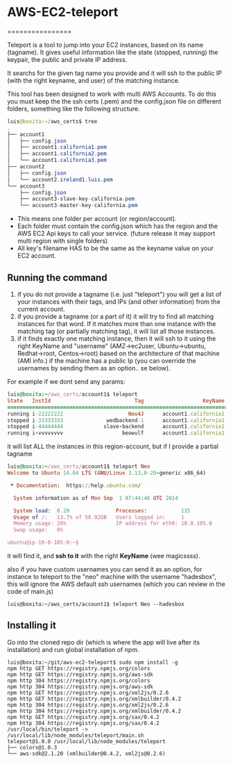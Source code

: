 # AWS-EC2-teleport
================

Teleport is a tool to jump into your EC2 instances, based on its name (tagname). It gives useful information like the state (stopped, running) the keypair, the public and private IP address.

It searchs for the given tag name you provide and it will ssh to the public IP (with the right keyname, and user) of the matching instance.

This tool has been designed to work with multi AWS Accounts. To do this you must keep the the ssh certs (.pem) and the config.json file on different folders, something like the following structure.


``` java
luis@boxita:~/aws_certs$ tree
.
├── account1
│   ├── config.json
│   ├── account1.california1.pem
│   ├── account1.california2.pem
│   └── account1.california3.pem
├── account2
│   ├── config.json
│   └── account2.ireland1.luis.pem
└── account3
    ├── config.json
    ├── account3-slave-key-california.pem
    └── account3-master-key-california.pem
```

* This means one folder per account (or region/account).
* Each folder must contain the config.json which has the region and the AWS EC2 Api keys to call your service. (future release it may support multi region with single folders)
* All key's filename HAS to be the same as the keyname value on your EC2 account.


## Running the command

1. if you do not provide a tagname (i.e. just "teleport") you will get a list of your instances with their tags, and IPs (and other information) from the current account.
2. if you provide a tagname (or a part of it) it will try to find all matching instances for that word. If it matches more than one instance with the matching tag (or partially matching tag), it will list all those instances.
3. if it finds exactly one matching instance, then it will ssh to it using the right KeyName and "username" (AMZ->ec2user, Ubuntu->ubuntu, Redhat->root, Centos->root) based on the architecture of that machine (AMI info.) if the machine has a public Ip (you can override the usernames by sending them as an option.. se below).

For example if we dont send any params:

```ruby
luis@boxita:~/aws_certs/account1$ teleport
State   InstId                           Tag                   KeyName       PrivateIp        PublicIp
=========================================================================================================
running i-22222222                     Neo4J      account1.california1      10.0.105.0     54.45.67.12
stopped i-33333333              wedbackend-1      account1.california1       undefined       undefined
stopped i-44444444             slave-backend      account1.california1       undefined       undefined
running i-vvvvvvvv                   beowulf      account1.california1    10.25.18.251    54.12.202.78
```

it will list ALL the instances in this region-account, but if I provide a partial tagname

```ruby
luis@boxita:~/aws_certs/account1$ teleport Neo
Welcome to Ubuntu 14.04 LTS (GNU/Linux 3.13.0-29-generic x86_64)

 * Documentation:  https://help.ubuntu.com/

  System information as of Mon Sep  1 07:44:46 UTC 2014

  System load:  0.29               Processes:           135
  Usage of /:   13.7% of 58.92GB   Users logged in:     1
  Memory usage: 26%                IP address for eth0: 10.0.105.0
  Swap usage:   0%

ubuntu@ip-10-0-105-0:~$
```

it will find it, and __ssh to it__ with the right __KeyName__ (wee magicssss).

also if you have custom usernames you can send it as an option, for instance to teleport to the "neo" machine with the username "hadesbox", this will ignore the AWS default ssh usernames (which you can review in the code of main.js)

```
luis@boxita:~/aws_certs/account1$ teleport Neo --hadesbox
```

## Installing it

Go into the cloned repo dir (which is where the app will live after its installation) and run global installation of npm.
```
luis@boxita:~/git/aws-ec2-teleport$ sudo npm install -g
npm http GET https://registry.npmjs.org/colors
npm http GET https://registry.npmjs.org/aws-sdk
npm http 304 https://registry.npmjs.org/colors
npm http 304 https://registry.npmjs.org/aws-sdk
npm http GET https://registry.npmjs.org/xml2js/0.2.6
npm http GET https://registry.npmjs.org/xmlbuilder/0.4.2
npm http 304 https://registry.npmjs.org/xml2js/0.2.6
npm http 304 https://registry.npmjs.org/xmlbuilder/0.4.2
npm http GET https://registry.npmjs.org/sax/0.4.2
npm http 304 https://registry.npmjs.org/sax/0.4.2
/usr/local/bin/teleport -> /usr/local/lib/node_modules/teleport/main.sh
teleport@1.0.0 /usr/local/lib/node_modules/teleport
├── colors@1.0.3
└── aws-sdk@2.1.20 (xmlbuilder@0.4.2, xml2js@0.2.6)
```

